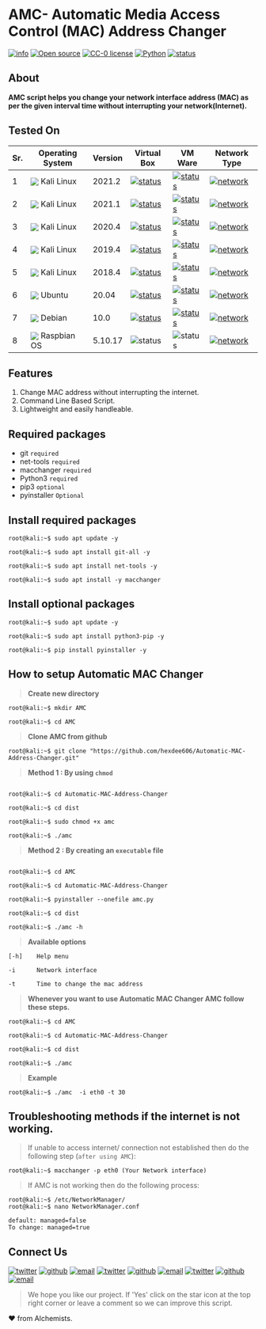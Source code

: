 
# AMC- Automatic Media Access Control (MAC) Address Changer

[![info](https://badgen.net/badge/Project/Info/blue?icon=information)](https://github.com/hexdee606/Automatic-MAC-Address-Changer#readme)
[![Open source](https://badgen.net/badge/Open%20Source%3F/Yes%20%21/blue)](#)
[![CC-0 license](https://img.shields.io/badge/License-CC--0-blue.svg)](https://github.com/hexdee606/Automatic-MAC-Address-Changer/blob/main/LICENSE)
[![Python](https://badgen.net/badge/Made%20with/Python3/blue)](https://github.com/hexdee606/Automatic-MAC-Address-Changer#readme)
[![status](https://badgen.net/badge/Status/Beta/yellow)](#)

## **About**

**AMC script helps you change your network interface address (MAC) as per the given interval time without interrupting your network(Internet).**

## Tested On 

 Sr. | Operating System | Version | Virtual Box | VM Ware | Network Type |
--- | --- | --- | --- | --- | --- |
1 | <img align="center" src="https://img.icons8.com/color/25/000000/kali-linux.png"> Kali Linux</img > | 2021.2 | [![status](https://badgen.net/github/status/micromatch/micromatch/4.0.1)](#)| [![status](https://badgen.net/github/status/micromatch/micromatch/4.0.1)](#)| [![network](https://badgen.net/badge/Network/NAT/brown)](#) |
2 | <img align="center" src="https://img.icons8.com/color/25/000000/kali-linux.png"> Kali Linux</img > | 2021.1 | [![status](https://badgen.net/github/status/micromatch/micromatch/4.0.1)](#)| [![status](https://badgen.net/github/status/micromatch/micromatch/4.0.1)](#)| [![network](https://badgen.net/badge/Network/NAT/brown)](#) |
3 | <img align="center" src="https://img.icons8.com/color/25/000000/kali-linux.png"> Kali Linux</img > | 2020.4 | [![status](https://badgen.net/github/status/micromatch/micromatch/4.0.1)](#)| [![status](https://badgen.net/github/status/micromatch/micromatch/4.0.1)](#)| [![network](https://badgen.net/badge/Network/NAT/brown)](#) |
4 | <img align="center" src="https://img.icons8.com/color/25/000000/kali-linux.png"> Kali Linux</img > | 2019.4 | [![status](https://badgen.net/github/status/micromatch/micromatch/4.0.1)](#)| [![status](https://badgen.net/github/status/micromatch/micromatch/4.0.1)](#)| [![network](https://badgen.net/badge/Network/NAT/brown)](#) |
5 | <img align="center" src="https://img.icons8.com/color/25/000000/kali-linux.png"> Kali Linux</img > | 2018.4 |[![status](https://badgen.net/github/status/micromatch/micromatch/4.0.1)](#)| [![status](https://badgen.net/github/status/micromatch/micromatch/4.0.1)](#)| [![network](https://badgen.net/badge/Network/NAT/brown)](#) |
6 | <img align="center" src="https://img.icons8.com/ios/25/000000/ubuntu.png">  Ubuntu</img > | 20.04 | [![status](https://badgen.net/github/status/micromatch/micromatch/4.0.1)](#)| [![status](https://badgen.net/github/status/micromatch/micromatch/4.0.1)](#)| [![network](https://badgen.net/badge/Network/NAT/brown)](#) |
7 | <img align="center" src="https://img.icons8.com/ios-glyphs/25/000000/debian.png">  Debian</img > | 10.0 | [![status](https://badgen.net/github/status/micromatch/micromatch/f4809eb6df80b)](#)| [![status](https://badgen.net/github/status/micromatch/micromatch/f4809eb6df80b)](#) | [![network](https://badgen.net/badge/Network/NAT/red)](#) |
8 | <img align="center" src="https://img.icons8.com/ios/25/000000/raspberry-pi.png">  Raspbian OS</img > | 5.10.17 | ![status](https://badgen.net/github/status/micromatch/micromatch/gh-pages)| ![status](https://badgen.net/github/status/micromatch/micromatch/gh-pages) | [![network](https://badgen.net/badge/Network/Unknown/brown)](#) |

 
## **Features** 

1. Change MAC address without interrupting the internet.
2. Command Line Based Script.
3. Lightweight and easily handleable.


## **Required packages**
- git `required`
- net-tools `required`
- macchanger `required`
- Python3 `required`
- pip3 `optional`
- pyinstaller `Optional`


## Install required packages
```console
root@kali:~$ sudo apt update -y

root@kali:~$ sudo apt install git-all -y

root@kali:~$ sudo apt install net-tools -y

root@kali:~$ sudo apt install -y macchanger
```

## Install optional packages
```console
root@kali:~$ sudo apt update -y

root@kali:~$ sudo apt install python3-pip -y

root@kali:~$ pip install pyinstaller -y
```

## How to setup Automatic MAC Changer

>**Create new directory**
```console
root@kali:~$ mkdir AMC

root@kali:~$ cd AMC
```

>**Clone AMC from github**
```console
root@kali:~$ git clone "https://github.com/hexdee606/Automatic-MAC-Address-Changer.git"
```

>**Method 1 : By using `chmod`**
```console

root@kali:~$ cd Automatic-MAC-Address-Changer

root@kali:~$ cd dist

root@kali:~$ sudo chmod +x amc  

root@kali:~$ ./amc
```

>**Method 2 : By creating an `executable` file**
```console 

root@kali:~$ cd AMC

root@kali:~$ cd Automatic-MAC-Address-Changer

root@kali:~$ pyinstaller --onefile amc.py

root@kali:~$ cd dist

root@kali:~$ ./amc -h

```

>**Available options**
 
    [-h]    Help menu 
    
    -i      Network interface
    
    -t      Time to change the mac address 


>**Whenever you want to use Automatic MAC Changer AMC follow these steps.**
```console
root@kali:~$ cd AMC

root@kali:~$ cd Automatic-MAC-Address-Changer

root@kali:~$ cd dist

root@kali:~$ ./amc

```

>**Example**
```console
root@kali:~$ ./amc  -i eth0 -t 30
```


## Troubleshooting methods if the internet is not working.

>If unable to access internet/ connection not established then do the following step (`after using AMC`): 
```console
root@kali:~$ macchanger -p eth0 (Your Network interface)
```

>If AMC is not working then do the following process:
```console
root@kali:~$ /etc/NetworkManager/ 
root@kali:~$ nano NetworkManager.conf

default: managed=false
To change: managed=true
```

## Connect Us

[![twitter](https://badgen.net/badge/icon/hexdee606?icon=twitter&label)](https://twitter.com/hexdee606)
[![github](https://badgen.net/badge/icon/hexdee606?icon=github&label)](https://github.com/hexdee606)
[![email](https://badgen.net/badge/email/hexdee606/blue)](mailto:hexdee606@gmail.com)
[![twitter](https://badgen.net/badge/icon/Paradox_044?icon=twitter&label)](https://twitter.com/Paradox_044)
[![github](https://badgen.net/badge/icon/Paradox44?icon=github&label)](https://github.com/Paradox44)
[![email](https://badgen.net/badge/email/paradoxhex44/blue)](mailto:paradoxhex44@gmail.com)
[![twitter](https://badgen.net/badge/icon/itachi_9197?icon=twitter&label)](https://twitter.com/itachi_9197)
[![github](https://badgen.net/badge/icon/Itachi-91?icon=github&label)](https://github.com/Itachi-91)
[![email](https://badgen.net/badge/email/itachiuchiha9197/blue)](mailto:itachiuchiha9197@gmail.com)


>We hope you like our project. If 'Yes' click on the star icon at the top right corner or leave a comment so we can improve this script.

:heart: from Alchemists.
